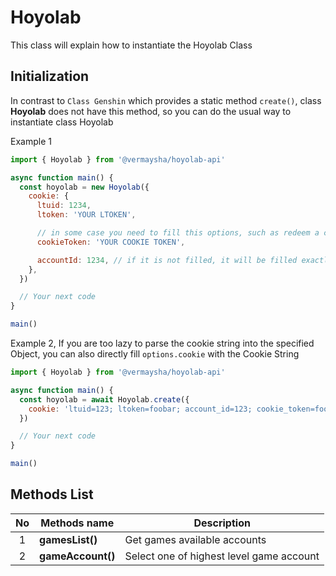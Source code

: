# Hoyolab

This class will explain how to instantiate the Hoyolab Class

## Initialization

In contrast to `Class Genshin` which provides a static method `create()`, class **Hoyolab** does not have this method, so you can do the usual way to instantiate class Hoyolab

Example 1

```javascript
import { Hoyolab } from '@vermaysha/hoyolab-api'

async function main() {
  const hoyolab = new Hoyolab({
    cookie: {
      ltuid: 1234,
      ltoken: 'YOUR LTOKEN',

      // in some case you need to fill this options, such as redeem a code
      cookieToken: 'YOUR COOKIE TOKEN',

      accountId: 1234, // if it is not filled, it will be filled exactly the same as the ltuid option
    },
  })

  // Your next code
}

main()
```

Example 2,
If you are too lazy to parse the cookie string into the specified Object, you can also directly fill `options.cookie` with the Cookie String

```javascript
import { Hoyolab } from '@vermaysha/hoyolab-api'

async function main() {
  const hoyolab = await Hoyolab.create({
    cookie: 'ltuid=123; ltoken=foobar; account_id=123; cookie_token=foobar',
  })

  // Your next code
}

main()
```

## Methods List

| No  | Methods name      | Description                              |
| :-: | ----------------- | ---------------------------------------- |
|  1  | **gamesList()**   | Get games available accounts             |
|  2  | **gameAccount()** | Select one of highest level game account |
